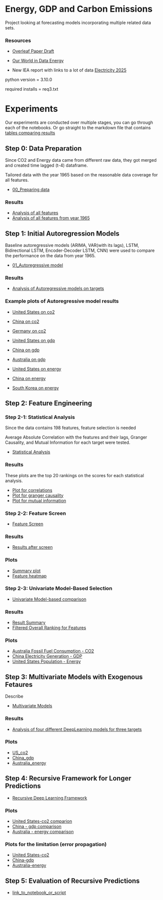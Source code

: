 # Energy, GDP and Carbon Emissions

Project looking at forecasting models incorporating multiple 
related data sets.

### Resources

* [Overleaf Paper Draft](https://www.overleaf.com/project/67a5fa2578743cc4a6c2bd95)
 
* [Our World in Data Energy]( https://github.com/owid/energy-data)

* New IEA report with links to a lot of data [Electricity 2025](https://www.iea.org/reports/electricity-2025)

python version = 3.10.0

required installs = req3.txt

# Experiments
Our experiments are conducted over multiple stages, you can go
through each of the notebooks. Or go straight to the markdown
file that contains [tables comparing results](../results/Summary.md)

## Step 0: Data Preparation
Since CO2 and Energy data came from different raw data, they got merged and created time lagged (t-4) dataframe.

Tailored data with the year 1965 based on the reasonable data coverage for all features.

* [00_Preparing data](https://github.com/pinglainstitute/energy-gdp-emissions/blob/main/code/00_Prepare_data.ipynb)

### Results
* [Analysis of all features](https://github.com/pinglainstitute/energy-gdp-emissions/blob/main/results/00_results/feature_g20_analysis.md)
* [Analysis of all features from year 1965](https://github.com/pinglainstitute/energy-gdp-emissions/blob/main/results/00_results/feature_g20_start_year_analysis.md)

## Step 1: Initial Autoregression Models
Baseline autoregressive models (ARIMA, VAR(with its lags), LSTM, Bidirectional LSTM, Encoder-Decoder LSTM, CNN) were used to compare the performance on the data from year 1965.

* [01_Autoregressive model](https://github.com/pinglainstitute/energy-gdp-emissions/blob/main/code/01_Autoregressive.ipynb)

### Results
* [Analysis of Autoregressive models on targets](https://github.com/pinglainstitute/energy-gdp-emissions/blob/main/results/01_results/ar_summay.csv)

### Example plots of Autoregressive model results
* [United States on co2](https://github.com/pinglainstitute/energy-gdp-emissions/blob/main/results/01_plots/United%20States_co2_comparison.png)
* [China on co2](https://github.com/pinglainstitute/energy-gdp-emissions/blob/main/results/01_plots/China_co2_comparison.png)
* [Germany on co2](https://github.com/pinglainstitute/energy-gdp-emissions/blob/main/results/01_plots/Germany_co2_comparison.png)

* [United States on gdp](https://github.com/pinglainstitute/energy-gdp-emissions/blob/main/results/01_plots/United%20States_gdp_comparison.png)
* [China on gdp](https://github.com/pinglainstitute/energy-gdp-emissions/blob/main/results/01_plots/China_gdp_comparison.png)
* [Australia on gdp](https://github.com/pinglainstitute/energy-gdp-emissions/blob/main/results/01_plots/Australia_gdp_comparison.png)

* [United States on energy](https://github.com/pinglainstitute/energy-gdp-emissions/blob/main/results/01_plots/United%20States_primary_energy_consumption_comparison.png)
* [China on energy](https://github.com/pinglainstitute/energy-gdp-emissions/blob/main/results/01_plots/China_primary_energy_consumption_comparison.png)
* [South Korea on energy](https://github.com/pinglainstitute/energy-gdp-emissions/blob/main/results/01_plots/South%20Korea_primary_energy_consumption_comparison.png)

## Step 2: Feature Engineering
### Step 2-1: Statistical Analysis

Since the data contains 198 features, feature selection is needed

Average Absolute Correlation with the features and their lags, Granger Causality, and Mutual Information for each target were tested.

* [Statistical Analysis](https://github.com/pinglainstitute/energy-gdp-emissions/blob/main/code/02_01_Stats_Analysis.ipynb)
  
### Results

These plots are the top 20 rankings on the scores for each statistical analysis.

* [Plot for correlations](https://github.com/pinglainstitute/energy-gdp-emissions/blob/main/results/02_plots/01_stats_analysis/comparison_avg_abs_correlation.png)
* [Plot for granger causality](https://github.com/pinglainstitute/energy-gdp-emissions/blob/main/results/02_plots/01_stats_analysis/comparison_granger_significance_rate.png)
* [Plot for mutual information](https://github.com/pinglainstitute/energy-gdp-emissions/blob/main/results/02_plots/01_stats_analysis/comparison_avg_mutual_info.png)

### Step 2-2: Feature Screen



* [Feature Screen](https://github.com/pinglainstitute/energy-gdp-emissions/blob/main/code/02_02_Feature_Screening.ipynb)
### Results
* [Results after screen](https://github.com/pinglainstitute/energy-gdp-emissions/blob/main/results/02_results/screen_summary.csv)
### Plots
* [Summary plot](https://github.com/pinglainstitute/energy-gdp-emissions/blob/main/results/02_plots/02_feature_screen/screening_summary.png)
* [Feature heatmap](https://github.com/pinglainstitute/energy-gdp-emissions/blob/main/results/02_plots/02_feature_screen/screen_correlation_matrix.png)

### Step 2-3: Univariate Model-Based Selection
* [Univariate Model-based comparison](https://github.com/pinglainstitute/energy-gdp-emissions/blob/main/code/02_03_Uni_Model_Selection.ipynb)
### Results
* [Result Summary](https://github.com/pinglainstitute/energy-gdp-emissions/blob/main/results/02_results/uni_model_summary.csv)
* [Filtered Overall Ranking for Features](https://github.com/pinglainstitute/energy-gdp-emissions/blob/main/results/02_results/overall_feature_ranking.csv)
### Plots
* [Australia Fossil Fuel Consumption - CO2](https://github.com/pinglainstitute/energy-gdp-emissions/blob/main/results/02_plots/03_univariate_models/uni_Australia_fossil_fuel_consumption_to_co2.png)
* [China Electricity Generation - GDP](https://github.com/pinglainstitute/energy-gdp-emissions/blob/main/results/02_plots/03_univariate_models/uni_China_electricity_generation_to_gdp.png)
* [United States Population - Energy](https://github.com/pinglainstitute/energy-gdp-emissions/blob/main/results/02_plots/03_univariate_models/uni_United%20States_population_to_primary_energy_consumption.png)

## Step 3: Multivariate Models with Exogenous Fetaures
 
Describe

* [Multivariate Models](https://github.com/pinglainstitute/energy-gdp-emissions/blob/main/code/03_Multi_Model.ipynb)

### Results
* [Analysis of four different DeepLearning models for three targets](https://github.com/pinglainstitute/energy-gdp-emissions/blob/main/results/03_results/multivariate_summary.csv)
### Plots
* [US_co2](https://github.com/pinglainstitute/energy-gdp-emissions/blob/main/results/03_plots/multivariate_models/multi_United%20States_co2_all_models.png)
* [China_gdp](https://github.com/pinglainstitute/energy-gdp-emissions/blob/main/results/03_plots/multivariate_models/multi_China_gdp_all_models.png)
* [Australia_energy](https://github.com/pinglainstitute/energy-gdp-emissions/blob/main/results/03_plots/multivariate_models/multi_Australia_primary_energy_consumption_all_models.png)

## Step 4: Recursive Framework for Longer Predictions

* [Recursive Deep Learning Framework](https://github.com/pinglainstitute/energy-gdp-emissions/blob/main/code/04_Recursive.ipynb)

### Plots
* [United States-co2 comparion](https://github.com/pinglainstitute/energy-gdp-emissions/blob/main/results/04_plots/United%20States_co2_preds_actual.png)
* [China - gdp comparison](https://github.com/pinglainstitute/energy-gdp-emissions/blob/main/results/04_plots/China_gdp_preds_actual.png)
* [Australia - energy comparison](https://github.com/pinglainstitute/energy-gdp-emissions/blob/main/results/04_plots/Australia_primary_energy_consumption_preds_actual.png)

### Plots for the limitation (error propagation)
* [United States-co2](https://github.com/pinglainstitute/energy-gdp-emissions/blob/main/results/04_plots/United%20States_co2_expriments.png)
* [China-gdp](https://github.com/pinglainstitute/energy-gdp-emissions/blob/main/results/04_plots/China_gdp_expriments.png)
* [Australia-energy](https://github.com/pinglainstitute/energy-gdp-emissions/blob/main/results/04_plots/Australia_primary_energy_consumption_expriments.png)

## Step 5: Evaluation of Recursive Predictions


* [link_to_notebook_or_script](05_Evaluation.ipynb)






